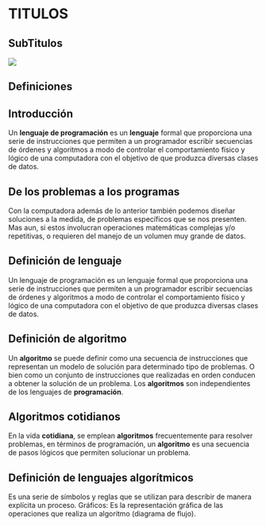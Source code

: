 # TITULOS

## SubTitulos
![](https://img.fireden.net/tg/image/1482/66/1482664285952.jpg)


## Definiciones 
## Introducción 

Un **lenguaje de programación** es un **lenguaje** formal que proporciona una serie de instrucciones que permiten a un programador escribir secuencias de órdenes y algoritmos a modo de controlar el comportamiento físico y lógico de una computadora con el objetivo de que produzca diversas clases de datos.

## De los problemas a los programas 
Con la computadora además de lo anterior también podemos diseñar soluciones a la medida, de problemas específicos que se nos presenten. Mas aun, si estos involucran operaciones matemáticas complejas y/o repetitivas, o requieren del manejo de un volumen muy grande de datos.

## Definición de lenguaje
Un lenguaje de programación es un lenguaje formal que proporciona una serie de instrucciones que permiten a un programador escribir secuencias de órdenes y algoritmos a modo de controlar el comportamiento físico y lógico de una computadora con el objetivo de que produzca diversas clases de datos.

## Definición de algoritmo
Un **algoritmo** se puede definir como una secuencia de instrucciones que representan un modelo de solución para determinado tipo de problemas. O bien como un conjunto de instrucciones que realizadas en orden conducen a obtener la solución de un problema. Los **algoritmos** son independientes de los lenguajes de **programación**.

## Algoritmos cotidianos 
En la vida **cotidiana**, se emplean **algoritmos** frecuentemente para resolver problemas, en términos de programación, un **algoritmo** es una secuencia de pasos lógicos que permiten solucionar un problema.

## Definición de lenguajes algorítmicos 
 Es una serie de símbolos y reglas que se utilizan para describir de manera explícita un proceso. Gráficos: Es la representación gráfica de las operaciones que realiza un algoritmo (diagrama de flujo).
